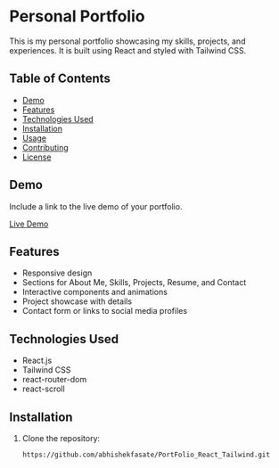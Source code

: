 # Personal Portfolio

This is my personal portfolio showcasing my skills, projects, and experiences. It is built using React and styled with Tailwind CSS.

## Table of Contents

- [Demo](#demo)
- [Features](#features)
- [Technologies Used](#technologies-used)
- [Installation](#installation)
- [Usage](#usage)
- [Contributing](#contributing)
- [License](#license)

## Demo

Include a link to the live demo of your portfolio.

[Live Demo](#)

## Features

- Responsive design
- Sections for About Me, Skills, Projects, Resume, and Contact
- Interactive components and animations
- Project showcase with details
- Contact form or links to social media profiles

## Technologies Used

- React.js
- Tailwind CSS
- react-router-dom
- react-scroll

## Installation

1. Clone the repository:

   ```bash
   https://github.com/abhishekfasate/PortFolio_React_Tailwind.git
